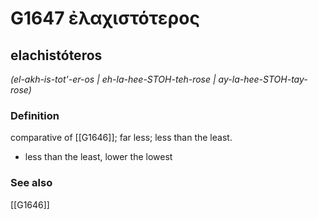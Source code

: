 # G1647 ἐλαχιστότερος

## elachistóteros

_(el-akh-is-tot'-er-os | eh-la-hee-STOH-teh-rose | ay-la-hee-STOH-tay-rose)_

### Definition

comparative of [[G1646]]; far less; less than the least.

- less than the least, lower the lowest

### See also

[[G1646]]

